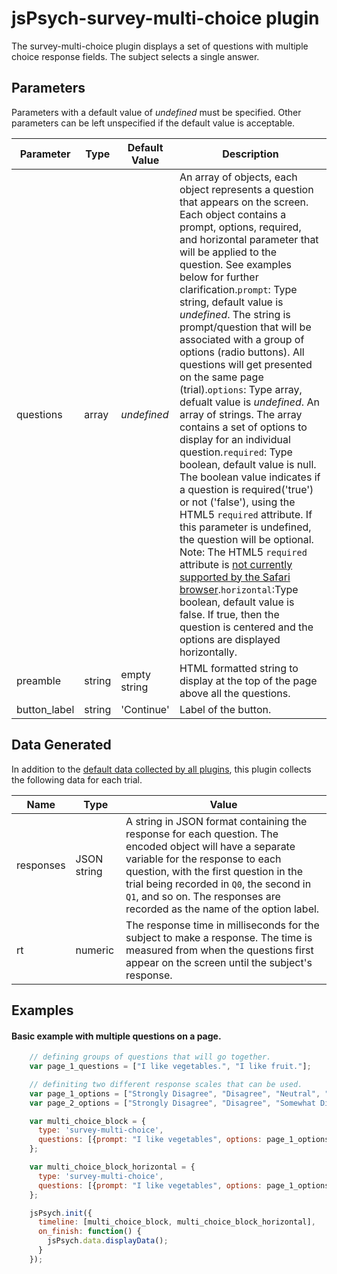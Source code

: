 # jsPsych-survey-multi-choice plugin

The survey-multi-choice plugin displays a set of questions with multiple choice response fields. The subject selects a single answer.

## Parameters

Parameters with a default value of *undefined* must be specified. Other parameters can be left unspecified if the default value is acceptable.

Parameter | Type | Default Value | Description
----------|------|---------------|------------
questions | array | *undefined* | An array of objects, each object represents a question that appears on the screen. Each object contains a prompt, options, required, and horizontal parameter that will be applied to the question. See examples below for further clarification.`prompt`: Type string, default value is *undefined*. The string is prompt/question that will be associated with a group of options (radio buttons). All questions will get presented on the same page (trial).`options`: Type array, defualt value is *undefined*. An array of strings. The array contains a set of options to display for an individual question.`required`: Type boolean, default value is null. The boolean value indicates if a question is required('true') or not ('false'), using the HTML5 `required` attribute. If this parameter is undefined, the question will be optional. Note: The HTML5 `required` attribute is [not currently supported by the Safari browser][1].`horizontal`:Type boolean, default value is false. If true, then the question is centered and the options are displayed horizontally.
preamble | string | empty string | HTML formatted string to display at the top of the page above all the questions.
button_label | string |  'Continue' | Label of the button.

[1]: https://developer.mozilla.org/en-US/docs/Web/HTML/Element/input#Browser_compatibility

## Data Generated

In addition to the [default data collected by all plugins](overview#datacollectedbyplugins), this plugin collects the following data for each trial.

Name | Type | Value
-----|------|------
responses | JSON string | A string in JSON format containing the response for each question. The encoded object will have a separate variable for the response to each question, with the first question in the trial being recorded in `Q0`, the second in `Q1`, and so on. The responses are recorded as the name of the option label.
rt | numeric | The response time in milliseconds for the subject to make a response. The time is measured from when the questions first appear on the screen until the subject's response.

## Examples

#### Basic example with multiple questions on a page.

```javascript
    // defining groups of questions that will go together.
    var page_1_questions = ["I like vegetables.", "I like fruit."];

    // definiting two different response scales that can be used.
    var page_1_options = ["Strongly Disagree", "Disagree", "Neutral", "Agree", "Strongly Agree"];
    var page_2_options = ["Strongly Disagree", "Disagree", "Somewhat Disagree", "Neural", "Somewhat Agree", "Agree", "Strongly Agree"];

    var multi_choice_block = {
      type: 'survey-multi-choice',
      questions: [{prompt: "I like vegetables", options: page_1_options, required:true,}, {prompt: "I like fruit", options: page_2_options, required: false}],
    };

    var multi_choice_block_horizontal = {
      type: 'survey-multi-choice',
      questions: [{prompt: "I like vegetables", options: page_1_options, required: true, horizontal: true,}, {prompt: "I like fruit", options: page_2_options, required: false, horizontal: false}],
    };

    jsPsych.init({
      timeline: [multi_choice_block, multi_choice_block_horizontal],
      on_finish: function() {
        jsPsych.data.displayData();
      }
    });
```
